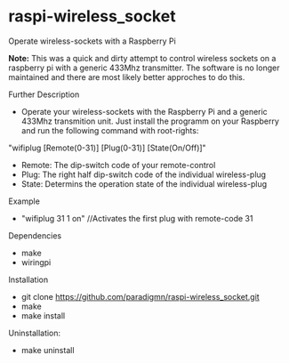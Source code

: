 # raspi-wireless_socket
Operate wireless-sockets with a Raspberry Pi

**Note:** This was a quick and dirty attempt to control wireless sockets on a raspberry pi with a generic 433Mhz transmitter. The software is no longer maintained and there are most likely better approches to do this.

Further Description
  - Operate your wireless-sockets with the Raspberry Pi and a generic 433Mhz transmition unit.
  Just install the programm on your Raspberry and run the following command with root-rights:
  
  "wifiplug [Remote(0-31)] [Plug(0-31)] [State(On/Off)]"
  
  - Remote: The dip-switch code of your remote-control
  - Plug: The right half dip-switch code of the individual wireless-plug
  - State: Determins the operation state of the individual wireless-plug
  
Example
  - "wifiplug 31 1 on" //Activates the first plug with remote-code 31

Dependencies
  - make
  - wiringpi

Installation
  - git clone https://github.com/paradigmn/raspi-wireless_socket.git
  - make
  - make install

Uninstallation:
  - make uninstall
